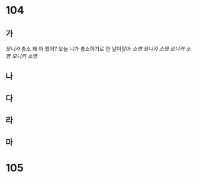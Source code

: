 # 104
## 가
*모니카* 총소 왜 아 했어? 오늘 니가 총소하기로 한 날이잖아
*소영*
*모니카*
*소영*
*모니카*
*소영*
*모니카*
*소영*

## 나
## 다
## 라
## 마
# 105
